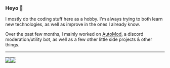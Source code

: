 ### Heyo 👋

I mostly do the coding stuff here as a hobby. I'm always trying to both learn new technologies, as well as improve in the ones I already know.

Over the past few months, I mainly worked on [AutoMod](https://www.youtube.com/watch?v=dQw4w9WgXcQ), a discord moderation/utility bot, as well as a few other little side projects & other things.

---

<table>
  <tr>
    <td style="padding: 0; width=50%">
        <img src="https://github-readme-stats.vercel.app/api/?username=xezzz&show_icons=true&title_color=4F8CC9&text_color=9f9f9f&bg_color=00000000&hide_border=true&icon_color=4F8CC9&hide_title=true&count_private=true"/>
    </td>
    <td style="padding: 0; width=50%">
        <img src="https://github-readme-stats.vercel.app/api/top-langs/?username=xezzz&show_icons=true&title_color=4F8CC9&text_color=9f9f9f&bg_color=00000000&hide_border=true&icon_color=00000000&count_private=true"/>
    </td>
  </tr>
</table>
